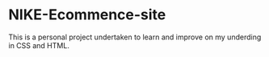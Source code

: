 # NIKE-Ecommence-site
This is a personal project undertaken to learn and improve on my underding in CSS and HTML.
